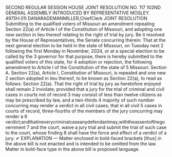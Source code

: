 SECOND REGULAR SESSION
HOUSE JOINT
RESOLUTION NO. 117
102ND GENERAL ASSEMBLY
INTRODUCED BY REPRESENTATIVE MOSLEY.
4975H.01I DANARADEMANMILLER,ChiefClerk
JOINT RESOLUTION
Submitting to the qualified voters of Missouri an amendment repealing Section 22(a) of
Article I of the Constitution of Missouri, and adopting one new section in lieu thereof
relating to the right of trial by jury.
Be it resolved by the House of Representatives, the Senate concurring therein:
That at the next general election to be held in the state of Missouri, on Tuesday next
2 following the first Monday in November, 2024, or at a special election to be called by the
3 governor for that purpose, there is hereby submitted to the qualified voters of this state, for
4 adoption or rejection, the following amendment to Article I of the Constitution of the state of
5 Missouri:
Section A. Section 22(a), Article I, Constitution of Missouri, is repealed and one new
2 section adopted in lieu thereof, to be known as Section 22(a), to read as follows:
Section 22(a). That the right of trial by jury as heretofore enjoyed shall remain
2 inviolate; provided that a jury for the trial of criminal and civil cases in courts not of record
3 may consist of less than twelve citizens as may be prescribed by law, and a two-thirds
4 majority of such number concurring may render a verdict in all civil cases; that in all civil
5 cases in courts of record, three-fourths of the members of the jury concurring may render a
6 verdict;andthatineverycriminalcaseanydefendantmay,withtheassentofthegovernment
7 and the court, waive a jury trial and submit the trial of such case to the court, whose finding
8 shall have the force and effect of a verdict of a jury.
✔
EXPLANATION — Matter enclosed in bold-faced brackets [thus] in the above bill is not enacted and is
intended to be omitted from the law. Matter in bold-face type in the above bill is proposed language.